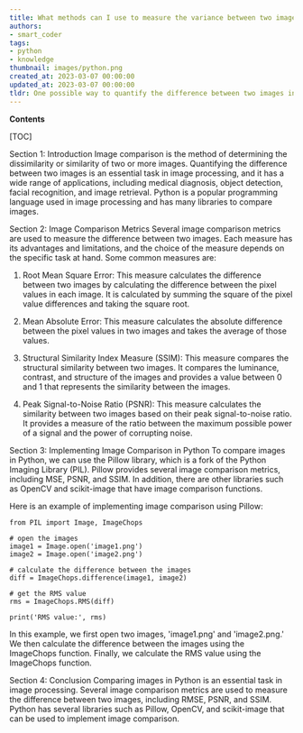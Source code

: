 ```yaml
---
title: What methods can I use to measure the variance between two images?
authors:
- smart_coder
tags:
- python
- knowledge
thumbnail: images/python.png
created_at: 2023-03-07 00:00:00
updated_at: 2023-03-07 00:00:00
tldr: One possible way to quantify the difference between two images in Python is by computing their root mean square error (RMSE).
---
```


**Contents**

[TOC]

Section 1: Introduction
Image comparison is the method of determining the dissimilarity or similarity of two or more images. Quantifying the difference between two images is an essential task in image processing, and it has a wide range of applications, including medical diagnosis, object detection, facial recognition, and image retrieval. Python is a popular programming language used in image processing and has many libraries to compare images.

Section 2: Image Comparison Metrics
Several image comparison metrics are used to measure the difference between two images. Each measure has its advantages and limitations, and the choice of the measure depends on the specific task at hand. Some common measures are:

1. Root Mean Square Error: This measure calculates the difference between two images by calculating the difference between the pixel values in each image. It is calculated by summing the square of the pixel value differences and taking the square root.

2. Mean Absolute Error: This measure calculates the absolute difference between the pixel values in two images and takes the average of those values.

3. Structural Similarity Index Measure (SSIM): This measure compares the structural similarity between two images. It compares the luminance, contrast, and structure of the images and provides a value between 0 and 1 that represents the similarity between the images.

4. Peak Signal-to-Noise Ratio (PSNR): This measure calculates the similarity between two images based on their peak signal-to-noise ratio. It provides a measure of the ratio between the maximum possible power of a signal and the power of corrupting noise.

Section 3: Implementing Image Comparison in Python
To compare images in Python, we can use the Pillow library, which is a fork of the Python Imaging Library (PIL). Pillow provides several image comparison metrics, including MSE, PSNR, and SSIM. In addition, there are other libraries such as OpenCV and scikit-image that have image comparison functions.

Here is an example of implementing image comparison using Pillow:

```
from PIL import Image, ImageChops

# open the images
image1 = Image.open('image1.png')
image2 = Image.open('image2.png')

# calculate the difference between the images
diff = ImageChops.difference(image1, image2)

# get the RMS value
rms = ImageChops.RMS(diff)

print('RMS value:', rms)
```

In this example, we first open two images, 'image1.png' and 'image2.png.' We then calculate the difference between the images using the ImageChops function. Finally, we calculate the RMS value using the ImageChops function.

Section 4: Conclusion
Comparing images in Python is an essential task in image processing. Several image comparison metrics are used to measure the difference between two images, including RMSE, PSNR, and SSIM. Python has several libraries such as Pillow, OpenCV, and scikit-image that can be used to implement image comparison.

